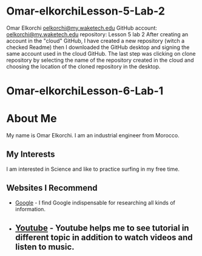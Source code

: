 # Omar-elkorchiLesson-5-Lab-2
Omar Elkorchi 
oelkorchi@my.waketech.edu
GitHub account: oelkorchi@my.waketech.edu
repository: Lesson 5 lab 2 
After creating an account in the "cloud" GitHub, I have created a new repository (witch a checked Readme) then I downloaded the GitHub desktop and signing the same account used in the cloud GitHub. The last step was clicking on clone repository by selecting the name of the repository created in the cloud and choosing the location of the cloned repository in the desktop.

# Omar-elkorchiLesson-6-Lab-1

# About Me
My name is Omar Elkorchi. I am an industrial engineer from Morocco.
## My Interests
I am interested in Science and like to practice surfing in my free time.
## Websites I Recommend
- [Google](https://www.google.com) - I find Google indispensable for researching all kinds of information. 
- [Youtube](https://www.youtube.com) - Youtube helps me to see tutorial in different topic in addition to watch videos and listen to music.
	- 
